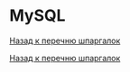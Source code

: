 # MySQL

[Назад к перечню шпаргалок][back]

[Назад к перечню шпаргалок][back]

[back]: <../.> "Назад к перечню шпаргалок"